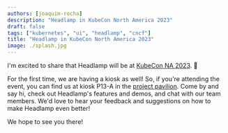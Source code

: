 ```yaml
---
authors: [joaquim-rocha]
description: "Headlamp in KubeCon North America 2023"
draft: false
tags: ["kubernetes", "ui", "headlamp", "cncf"]
title: "Headlamp in KubeCon North America 2023"
image: ./splash.jpg
---
```


I'm excited to share that Headlamp will be at [KubeCon NA 2023](https://events.linuxfoundation.org/kubecon-cloudnativecon-north-america/). 🎉

For the first time, we are having a kiosk as well! So, if you're attending the event, you can find us at kiosk P13-A in the [project pavilion](https://events.linuxfoundation.org/kubecon-cloudnativecon-north-america/program/project-engagement/#project-pavilion-hours). Come by and say hi, check out Headlamp's features and demos, and chat with our team members. We'd love to hear your feedback and suggestions on how to make Headlamp even better!

We hope to see you there!
